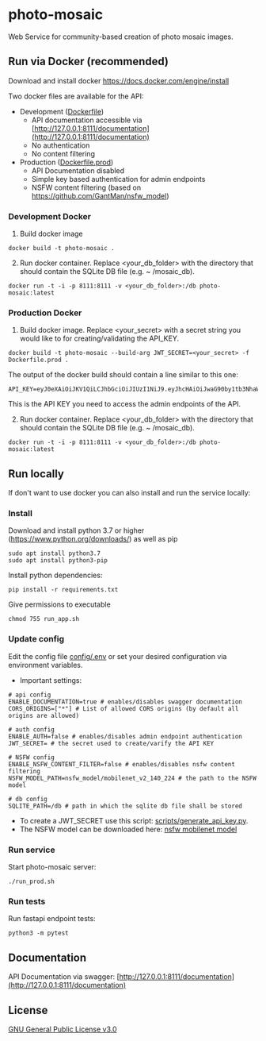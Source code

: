 # photo-mosaic

Web Service for community-based creation of photo mosaic images.

## Run via Docker (recommended)

Download and install docker https://docs.docker.com/engine/install

Two docker files are available for the API:

- Development ([Dockerfile](Dockerfile))
  - API documentation accessible via
    [http://127.0.0.1:8111/documentation](http://127.0.0.1:8111/documentation)
  - No authentication
  - No content filtering
- Production ([Dockerfile.prod](Dockerfile.prod))
  - API Documentation disabled
  - Simple key based authentication for admin endpoints
  - NSFW content filtering (based on https://github.com/GantMan/nsfw_model)

### Development Docker

1. Build docker image

```shell
docker build -t photo-mosaic .
```

2. Run docker container. Replace <your_db_folder> with the directory that should contain
   the SQLite DB file (e.g. ~ /mosaic_db).

```shell
docker run -t -i -p 8111:8111 -v <your_db_folder>:/db photo-mosaic:latest
```

### Production Docker

1. Build docker image. Replace <your_secret> with a secret string you would like to for
   creating/validating the API_KEY.

```shell
docker build -t photo-mosaic --build-arg JWT_SECRET=<your_secret> -f Dockerfile.prod .
```

The output of the docker build should contain a line similar to this one:

```shell
API_KEY=eyJ0eXAiOiJKV1QiLCJhbGciOiJIUzI1NiJ9.eyJhcHAiOiJwaG90by1tb3NhaWMiLCJpZCI6InBob3RvLW1vc2FpYy1hZG1pbiIsImV4cCI6MTY4OTI3OTU2NH0.A80yxWZ0rjvIi98qYZ0x1pyf1l2jH4YQExW75t2rrlU
```

This is the API KEY you need to access the admin endpoints of the API.

2. Run docker container. Replace <your_db_folder> with the directory that should contain
   the SQLite DB file (e.g. ~ /mosaic_db).

```shell
docker run -t -i -p 8111:8111 -v <your_db_folder>:/db photo-mosaic:latest
```

## Run locally

If don't want to use docker you can also install and run the service locally:

### Install

Download and install python 3.7 or higher (https://www.python.org/downloads/) as well as
pip

```shell
sudo apt install python3.7
sudo apt install python3-pip
```

Install python dependencies:

```shell
pip install -r requirements.txt
```

Give permissions to executable

```shell
chmod 755 run_app.sh
```

### Update config

Edit the config file [config/.env](config/.env) or set your desired configuration via
environment variables.

- Important settings:

```shell
# api config
ENABLE_DOCUMENTATION=true # enables/disables swagger documentation
CORS_ORIGINS=["*"] # List of allowed CORS origins (by default all origins are allowed)

# auth config
ENABLE_AUTH=false # enables/disables admin endpoint authentication
JWT_SECRET= # the secret used to create/varify the API KEY

# NSFW config
ENABLE_NSFW_CONTENT_FILTER=false # enables/disables nsfw content filtering
NSFW_MODEL_PATH=nsfw_model/mobilenet_v2_140_224 # the path to the NSFW model

# db config
SQLITE_PATH=/db # path in which the sqlite db file shall be stored
```

- To create a JWT_SECRET use this script:
  [scripts/generate_api_key.py](scripts/generate_api_key.py).
- The NSFW model can be downloaded here:
  [nsfw mobilenet model](https://github.com/GantMan/nsfw_model/releases/download/1.1.0/nsfw_mobilenet_v2_140_224.zip)

### Run service

Start photo-mosaic server:

```shell
./run_prod.sh
```

### Run tests

Run fastapi endpoint tests:

```shell
python3 -m pytest
```

## Documentation

API Documentation via swagger:
[http://127.0.0.1:8111/documentation](http://127.0.0.1:8111/documentation)

## License

[GNU General Public License v3.0](LICENSE)
